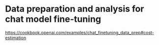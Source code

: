 # Data preparation and analysis for chat model fine-tuning
https://cookbook.openai.com/examples/chat_finetuning_data_prep#cost-estimation
